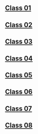 ## [Class 01](/Reading-Notes/102/Class01)

## [Class 02](/Reading-Notes/102/Class02)

## [Class 03](/Reading-Notes/102/Class03)

## [Class 04](/Reading-Notes/102/Class04)

## [Class 05](/Reading-Notes/102/Class05)

## [Class 06](/Reading-Notes/102/Class06)

## [Class 07](/Reading-Notes/102/Class07)

## [Class 08](/Reading-Notes/102/Class08)